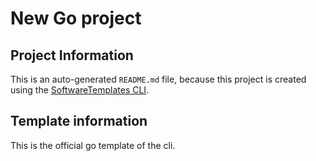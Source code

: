 # New Go project

## Project Information

This is an auto-generated `README.md` file, because this project is created using
the <a href="https://github.com/SoftwareTemplates/cli">SoftwareTemplates CLI</a>.

## Template information

This is the official go template of the cli.
